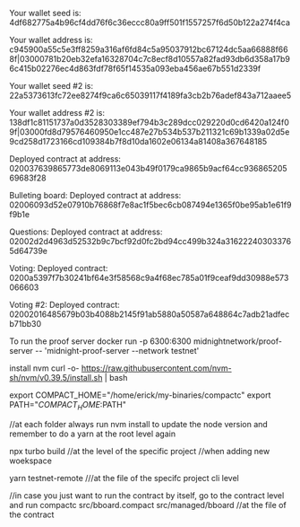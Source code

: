 Your wallet seed is: 4df682775a4b96cf4dd76f6c36eccc80a9ff501f1557257f6d50b122a274f4ca

Your wallet address is: c945900a55c5e3ff8259a316af6fd84c5a95037912bc67124dc5aa66888f668f|03000781b20eb32efa16328704c7c8ecf8d10557a82fad93db6d358a17b96c415b02276ec4d863fdf78f65f14535a093eba456ae67b551d2339f

Your wallet seed #2 is: 22a5373613fc72ee8274f9ca6c65039117f4189fa3cb2b76adef843a712aaee5

Your wallet address #2 is: 138df1c81151737a0d3528303389ef794b3c289dcc029220d0cd6420a124f09f|03000fd8d79576460950e1cc487e27b534b537b211321c69b1339a02d5e9cd258d1723166cd109384b7f8d10da1602e06134a81408a367648185

Deployed contract at address: 020037639865773de8069113e043b49f0179ca9865b9acf64cc93686520569683f28

Bulleting board:
Deployed contract at address: 02006093d52e07910b76868f7e8ac1f5bec6cb087494e1365f0be95ab1e61f9f9b1e

Questions:
Deployed contract at address: 02002d2d4963d52532b9c7bcf92d0fc2bd94cc499b324a316222403033765d64739e

Voting:
Deployed contract: 0200a5397f7b30241bf64e3f58568c9a4f68ec785a01f9ceaf9dd30988e573066603

Voting #2:
Deployed contract: 02002016485679b03b4088b2145f91ab5880a50587a648864c7adb21adfecb71bb30













To run the proof server
docker run -p 6300:6300 midnightnetwork/proof-server -- 'midnight-proof-server --network testnet'

install nvm
curl -o- https://raw.githubusercontent.com/nvm-sh/nvm/v0.39.5/install.sh | bash

export COMPACT_HOME="/home/erick/my-binaries/compactc"
export PATH="$COMPACT_HOME:$PATH"

//at each folder always run nvm install to update the node version and remember to do a yarn at the root level again

npx turbo build //at the level of the specific project  //when adding new woekspace

yarn testnet-remote ///at the file of the specifc project cli level



//in case you just want to run the contract by itself, go to the contract level and run
compactc src/bboard.compact src/managed/bboard   //at the file of the contract



